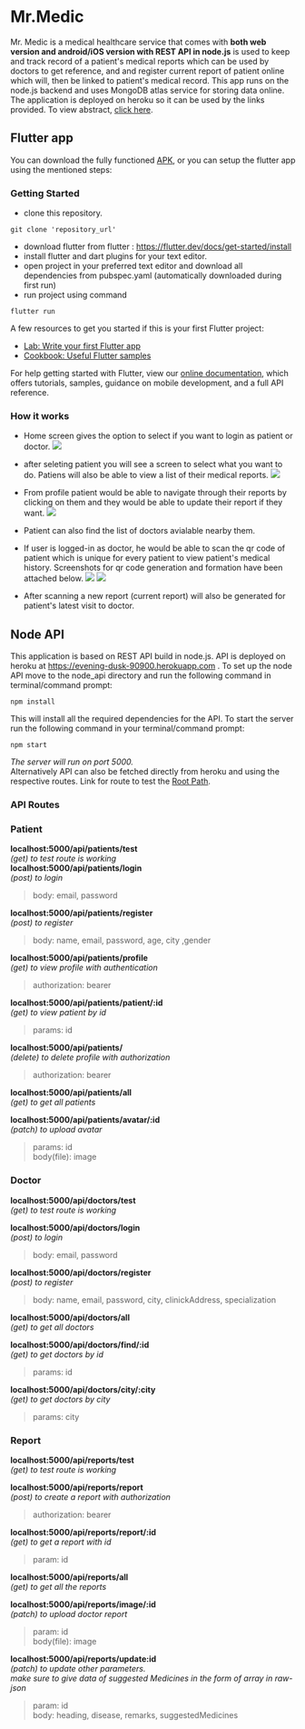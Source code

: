 # Mr.Medic
  Mr. Medic is a medical healthcare service that comes with **both web version and android/iOS version with REST API in node.js** is used to keep and track record of a patient's medical reports which can be used by doctors to get reference, and and register current report of patient online which will, then be linked to patient's medical record. This app runs on the node.js backend and uses MongoDB atlas service for storing data online. The application is deployed on heroku so it can be used by the links provided. To view abstract, [click here](/abstract.pdf).
  
## Flutter app
You can download the fully functioned [APK](drive.google.com/link), or you can setup the flutter app using the mentioned steps: 
### Getting Started

- clone this repository.

```
git clone 'repository_url'
```

- download flutter from flutter : https://flutter.dev/docs/get-started/install
- install flutter and dart plugins for your text editor.
- open project in your preferred text editor and download all dependencies from pubspec.yaml (automatically downloaded during first run)
- run project using command

```
flutter run
```

A few resources to get you started if this is your first Flutter project:

- [Lab: Write your first Flutter app](https://flutter.dev/docs/get-started/codelab)
- [Cookbook: Useful Flutter samples](https://flutter.dev/docs/cookbook)

For help getting started with Flutter, view our
[online documentation](https://flutter.dev/docs), which offers tutorials,
samples, guidance on mobile development, and a full API reference.

### How it works
* Home screen gives the option to select if you want to login as patient or doctor.
  ![](/screenshots/Screenshot_2020-03-31-23-05-00-48_4c4ca68678991bf4c89a67acdf9c2b9d.png)
  
* after seleting patient you will see a screen to select what you want to do. Patiens will also be able to view a list of their medical reports.
![](/screenshots/Screenshot_2020-03-31-23-05-52-39_4c4ca68678991bf4c89a67acdf9c2b9d.png)

* From profile patient would be able to navigate through their reports by clicking on them and they would be able to update their report if they want.
![](/screenshots/Screenshot_2020-03-31-23-06-03-45_4c4ca68678991bf4c89a67acdf9c2b9d.png)

* Patient can also find the list of doctors avialable nearby them.

* If user is logged-in as doctor, he would be able to scan the qr code of patient which is unique for every patient to view patient's medical history. Screenshots for qr code generation and formation have been attached below.
![](/screenshots/Screenshot_2020-03-31-23-06-40-46_4c4ca68678991bf4c89a67acdf9c2b9d.png)
![](/screenshots/Screenshot_2020-03-31-23-09-14-21_4c4ca68678991bf4c89a67acdf9c2b9d.png)

* After scanning a new report (current report) will also be generated for patient's latest visit to doctor.

## Node API
This application is based on REST API build in node.js. API is deployed on heroku at https://evening-dusk-90900.herokuapp.com . To set up the node API move to the node_api directory and run the following command in terminal/command prompt:
```
npm install
```
This will install all the required dependencies for the API. To start the server run the following command in your terminal/command prompt:
```
npm start
```
*The server will run on port 5000.*  
Alternatively API can also be fetched directly from heroku and using the respective routes. Link for route to test the [Root Path](https://evening-dusk-90900.herokuapp.com).  

### API Routes

### Patient
**localhost:5000/api/patients/test**        
*(get) to test route is working*  
**localhost:5000/api/patients/login**    
*(post) to login*  
> body:  email, password  

**localhost:5000/api/patients/register**   
*(post) to register*  
>    body:    name, email, password, age, city ,gender

**localhost:5000/api/patients/profile**    
*(get) to view profile with authentication*  
>    authorization: bearer  

**localhost:5000/api/patients/patient/:id**     
*(get) to view patient by id*
>params: id  

**localhost:5000/api/patients/**            
*(delete) to delete profile with authorization*
>    authorization: bearer  

**localhost:5000/api/patients/all**   
*(get) to get all patients*

**localhost:5000/api/patients/avatar/:id**  
*(patch) to upload avatar*
> params: id  
> body(file): image

### Doctor
**localhost:5000/api/doctors/test**     
*(get) to test route is working*  

**localhost:5000/api/doctors/login**   
*(post) to login*
>    body:    email, password    

**localhost:5000/api/doctors/register**    
*(post) to register*  
>    body:    name, email, password, city, clinickAddress, specialization    

**localhost:5000/api/doctors/all**      
*(get) to get all doctors*  

**localhost:5000/api/doctors/find/:id**     
*(get) to get doctors by id*  
>    params:    id    

**localhost:5000/api/doctors/city/:city**         
*(get) to get doctors by city*   
>    params:     city   
    
    
### Report    
**localhost:5000/api/reports/test**     
*(get) to test route is working*   

**localhost:5000/api/reports/report**    
*(post) to create a report with authorization*  
>    authorization: bearer  

**localhost:5000/api/reports/report/:id**     
*(get) to get a report with id*  
>    param:  id  

**localhost:5000/api/reports/all**       
*(get) to get all the reports*

**localhost:5000/api/reports/image/:id**    
*(patch) to upload doctor report*
>   param: id  
>  body(file): image   

**localhost:5000/api/reports/update:id**    
*(patch) to update other parameters.*    
*make sure to give data of suggested Medicines in the form of array in raw-json*
> param: id  
> body: heading, disease, remarks, suggestedMedicines
